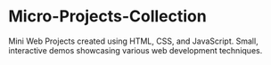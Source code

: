# Micro-Projects-Collection
Mini Web Projects created using HTML, CSS, and JavaScript. Small, interactive demos showcasing various web development techniques.

